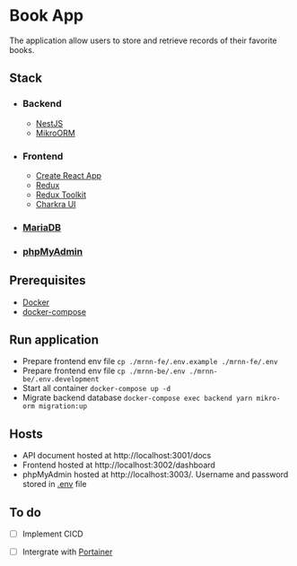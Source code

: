 # Book App

The application allow users to store and retrieve records of their favorite books.

## Stack
- ### Backend
  - [NestJS](https://nestjs.com/)
  - [MikroORM](https://mikro-orm.io/)
- ### Frontend
  - [Create React App](https://github.com/facebook/create-react-app)
  - [Redux](https://redux.js.org/)
  - [Redux Toolkit](https://redux-toolkit.js.org/)
  - [Charkra UI](https://chakra-ui.com/)
  
- ### [MariaDB](https://mariadb.org/)
- ### [phpMyAdmin](https://www.phpmyadmin.net/)

## Prerequisites
  - [Docker](https://docs.docker.com/get-docker/)
  - [docker-compose](https://docs.docker.com/compose/install/)

## Run application
 - Prepare frontend env file `cp ./mrnn-fe/.env.example ./mrnn-fe/.env`
 - Prepare frontend env file `cp ./mrnn-be/.env ./mrnn-be/.env.development`
 - Start all container `docker-compose up -d`
 - Migrate backend database `docker-compose exec backend yarn mikro-orm migration:up`

## Hosts
- API document hosted at http://localhost:3001/docs
- Frontend hosted at http://localhost:3002/dashboard
- phpMyAdmin hosted at http://localhost:3003/. Username and password stored in [.env](./.env) file

## To do

- [ ] Implement CICD
- [ ] Intergrate with [Portainer](https://www.portainer.io/)

